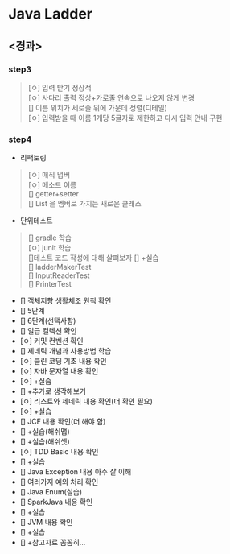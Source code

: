 # Java Ladder

## <경과>
### step3
> [ㅇ] 입력 받기 정상적<br>
> [ㅇ] 사다리 출력 정상+가로줄 연속으로 나오지 않게 변경<br>
> [] 이름 위치가 세로줄 위에 가운데 정렬(디테일)<br>
> [ㅇ] 입력받을 때 이름 1개당 5글자로 제한하고 다시 입력 안내 구현

### step4
- 리팩토링
> [ㅇ] 매직 넘버<br>
> [ㅇ] 메소드 이름<br>
> [] getter+setter<br>
> [] List<String> 을 멤버로 가지는 새로운 클래스
- 단위테스트
> [] gradle 학습<br>
> [ㅇ] junit 학습<br>
> []테스트 코드 작성에 대해 살펴보자
> [] +실습<br>
> [] ladderMakerTest<br>
> [] InputReaderTest<br>
> [] PrinterTest
 
- [] 객체지향 생활체조 원칙 확인
- [] 5단계
- [] 6단계(선택사항)
- [] 일급 컬렉션 확인
- [ㅇ] 커밋 컨벤션 확인
- [] 제네릭 개념과 사용방법 학습
- [ㅇ] 클린 코딩 기초 내용 확인
- [ㅇ] 자바 문자열 내용 확인
- [ㅇ] +실습
- [] +추가로 생각해보기
- [ㅇ] 리스트와 제네릭 내용 확인(더 확인 필요)
- [ㅇ] +실습
- [] JCF 내용 확인(더 해야 함)
- [] +실습(해쉬맵)
- [] +실습(해쉬셋)
- [ㅇ] TDD Basic 내용 확인
- [] +실습
- [] Java Exception 내용 아주 잘 이해
- [] 여러가지 예외 처리 확인
- [] Java Enum(실습)
- [] SparkJava 내용 확인
- [] +실습
- [] JVM 내용 확인
- [] +실습
- [] +참고자료 꼼꼼히...
